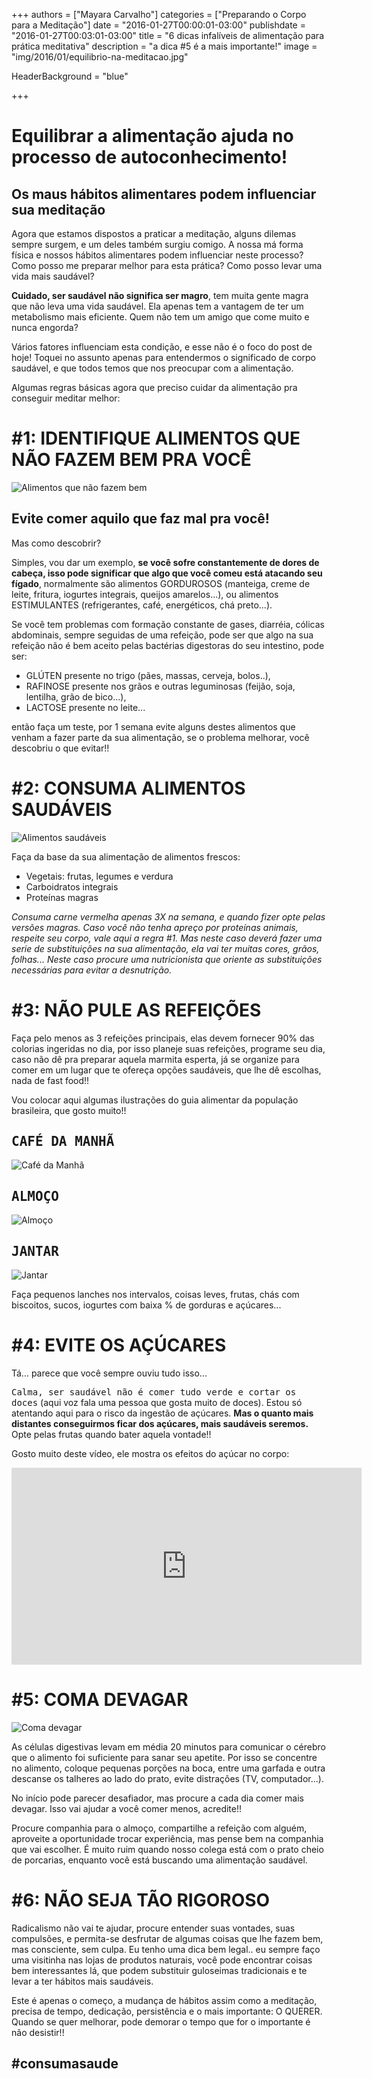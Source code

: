 +++
authors = ["Mayara Carvalho"]
categories = ["Preparando o Corpo para a Meditação"]
date = "2016-01-27T00:00:01-03:00"
publishdate = "2016-01-27T00:03:01-03:00"
title = "6 dicas infalíveis de alimentação para prática meditativa"
description = "a dica #5 é a mais importante!"
image = "img/2016/01/equilibrio-na-meditacao.jpg"

HeaderBackground = "blue"

+++


# Equilibrar a alimentação ajuda no processo de autoconhecimento!

## Os maus hábitos alimentares podem influenciar sua meditação



Agora que estamos dispostos a praticar a meditação, alguns dilemas sempre surgem, e um deles também surgiu comigo. A nossa má forma física e nossos hábitos alimentares podem influenciar neste processo? Como posso me preparar melhor para esta prática? Como posso levar uma vida mais saudável?

**Cuidado, ser saudável não significa ser magro**, tem muita gente magra que não leva uma vida saudável. Ela apenas tem a vantagem de ter um metabolismo mais eficiente. Quem não tem um amigo que come muito e nunca engorda?

Vários fatores influenciam esta condição, e esse não é o foco do post de hoje! Toquei no assunto apenas para entendermos o significado de corpo saudável, e que todos temos que nos preocupar com a alimentação.

Algumas regras básicas agora que preciso cuidar da alimentação pra conseguir meditar melhor:

# #1: IDENTIFIQUE ALIMENTOS QUE NÃO FAZEM BEM PRA VOCÊ

![Alimentos que não fazem bem](https://s3-sa-east-1.amazonaws.com/blog.autoconexao.org.br/img/2016/01/alimentos-que-nao-fazem-bem.jpg)

## Evite comer aquilo que faz mal pra você!

Mas como descobrir?

Simples, vou dar um exemplo, **se você sofre constantemente de dores de cabeça, isso pode significar que algo que você comeu está atacando seu fígado**, normalmente são alimentos GORDUROSOS (manteiga, creme de leite, fritura, iogurtes integrais, queijos amarelos...), ou alimentos ESTIMULANTES (refrigerantes, café, energéticos, chá preto...).

Se você tem problemas com formação constante de gases, diarréia, cólicas abdominais, sempre seguidas de uma refeição, pode ser que algo na sua refeição não é bem aceito pelas bactérias digestoras do seu intestino, pode ser:

- GLÚTEN presente no trigo (pães, massas, cerveja, bolos..),
- RAFINOSE presente nos grãos e outras leguminosas (feijão, soja, lentilha, grão de bico...),
- LACTOSE presente no leite...

então faça um teste, por 1 semana evite alguns destes alimentos que venham a fazer parte da sua alimentação, se o problema melhorar, você descobriu o que evitar!!

#  #2: CONSUMA ALIMENTOS SAUDÁVEIS

![Alimentos saudáveis](https://s3-sa-east-1.amazonaws.com/blog.autoconexao.org.br/img/2016/01/alimentos-saudaveis.jpg)

Faça da base da sua alimentação de alimentos frescos:

- Vegetais: frutas, legumes e verdura
- Carboidratos integrais
- Proteínas magras

*Consuma carne vermelha apenas 3X na semana, e quando fizer opte pelas versões magras. Caso você não tenha apreço por proteínas animais, respeite seu corpo, vale aqui a regra #1. Mas neste caso deverá fazer uma serie de substituições na sua alimentação, ela vai ter muitas cores, grãos, folhas... Neste caso procure uma nutricionista que oriente as substituições necessárias para evitar a desnutrição.*

# #3: NÃO PULE AS REFEIÇÕES

Faça pelo menos as 3 refeições principais, elas devem fornecer 90% das colorias ingeridas no dia, por isso planeje suas refeições, programe seu dia, caso não dê pra preparar aquela marmita esperta, já se organize para comer em um lugar que te ofereça opções saudáveis, que lhe dê escolhas, nada de fast food!!

Vou colocar aqui algumas ilustrações do guia alimentar da população brasileira, que gosto muito!!

## <kbd>CAFÉ DA MANHÃ</kbd>

![Café da Manhã](https://s3-sa-east-1.amazonaws.com/blog.autoconexao.org.br/img/2016/01/cafe-da-manha.jpg)

## <kbd>ALMOÇO</kbd>

![Almoço](https://s3-sa-east-1.amazonaws.com/blog.autoconexao.org.br/img/2016/01/almoco.jpg)

## <kbd>JANTAR</kbd>

![Jantar](https://s3-sa-east-1.amazonaws.com/blog.autoconexao.org.br/img/2016/01/jantar.jpg)

Faça pequenos lanches nos intervalos, coisas leves, frutas, chás com biscoitos, sucos, iogurtes com baixa % de gorduras e açúcares...

# #4: EVITE OS AÇÚCARES

Tá... parece que você sempre ouviu tudo isso...

<kbd>Calma, ser saudável não é comer tudo verde e cortar os doces</kbd> (aqui voz fala uma pessoa que gosta muito de doces). Estou só atentando aqui para o risco da ingestão de açúcares. **Mas o quanto mais distantes conseguirmos ficar dos açúcares, mais saudáveis seremos.** Opte pelas frutas quando bater aquela vontade!!

Gosto muito deste vídeo, ele mostra os efeitos do açúcar no corpo:

<iframe width="560" height="315" src="https://www.youtube.com/embed/Tac1tbU2O5s" frameborder="0" allowfullscreen></iframe>


# #5: COMA DEVAGAR

![Coma devagar](https://s3-sa-east-1.amazonaws.com/blog.autoconexao.org.br/img/2016/01/coma-devagar.jpg)

As células digestivas levam em média 20 minutos para comunicar o cérebro que o alimento foi suficiente para sanar seu apetite. Por isso se concentre no alimento, coloque pequenas porções na boca, entre uma garfada e outra descanse os talheres ao lado do prato, evite distrações (TV, computador...).

No início pode parecer desafiador, mas procure a cada dia comer mais devagar. Isso vai ajudar a você comer menos, acredite!!

Procure companhia para o almoço, compartilhe a refeição com alguém, aproveite a oportunidade trocar experiência, mas pense bem na companhia que vai escolher. É muito ruim quando nosso colega está com o prato cheio de porcarias, enquanto você está buscando uma alimentação saudável.

# #6: NÃO SEJA TÃO RIGOROSO

Radicalismo não vai te ajudar, procure entender suas vontades, suas compulsões, e permita-se desfrutar de algumas coisas que lhe fazem bem, mas consciente, sem culpa. Eu tenho uma dica bem legal.. eu sempre  faço uma visitinha nas lojas de produtos naturais, você pode encontrar coisas bem interessantes lá, que podem substituir guloseimas tradicionais e te levar a ter hábitos mais saudáveis.


Este é apenas o começo, a mudança de hábitos assim como a meditação, precisa de tempo, dedicação, persistência e o mais importante: O QUERER. Quando se quer melhorar, pode demorar o tempo que for o importante é não desistir!!

## #consumasaude
